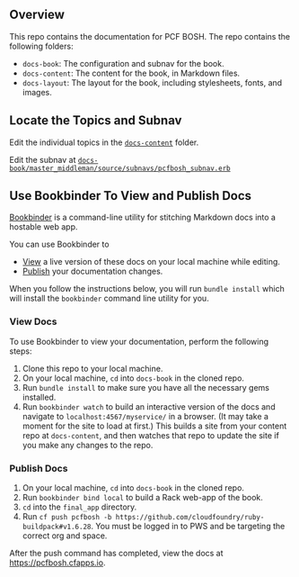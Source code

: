 ## <a id='overview'></a>Overview

This repo contains the documentation for PCF BOSH. The repo contains the following folders:

* `docs-book`: The configuration and subnav for the book.
* `docs-content`: The content for the book, in Markdown files.
* `docs-layout`: The layout for the book, including stylesheets, fonts, and images.

## <a id='locate'></a>Locate the Topics and Subnav

Edit the individual topics in the [`docs-content`](https://github.com/pivotal-cf/docs-pcf-bosh/blob/master/docs-content) folder.

Edit the subnav at [`docs-book/master_middleman/source/subnavs/pcfbosh_subnav.erb`](https://github.com/pivotal-cf/docs-pcf-bosh/blob/master/docs-book/master_middleman/source/subnavs/pcfbosh_subnav.erb)

## <a id='bookbinder'></a>Use Bookbinder To View and Publish Docs

[Bookbinder](https://github.com/pivotal-cf/bookbinder/blob/master/README.md) is a command-line utility for stitching Markdown docs into a hostable web app.

You can use Bookbinder to 
* [View](#view) a live version of these docs on your local machine while editing.
* [Publish](#publish) your documentation changes.

When you follow the instructions below, you will run `bundle install` which will install the `bookbinder` command line utility for you.

### <a id='view'></a> View Docs

To use Bookbinder to view your documentation, perform the following steps:

1. Clone this repo to your local machine.
1. On your local machine, `cd` into `docs-book` in the cloned repo.
1. Run `bundle install` to make sure you have all the necessary gems installed.
1. Run `bookbinder watch` to build an interactive version of the docs and navigate to `localhost:4567/myservice/` in a browser. (It may take a moment for the site to load at first.) This builds a site from your content repo at `docs-content`, and then watches that repo to update the site if you make any changes to the repo.

### <a id='publish'></a> Publish Docs

1. On your local machine, `cd` into `docs-book` in the cloned repo.
1. Run `bookbinder bind local` to build a Rack web-app of the book. 
1. `cd` into the `final_app` directory.
1. Run `cf push pcfbosh -b https://github.com/cloudfoundry/ruby-buildpack#v1.6.28`. You must be logged in to PWS and be targeting the correct org and space.

After the push command has completed, view the docs at https://pcfbosh.cfapps.io. 

